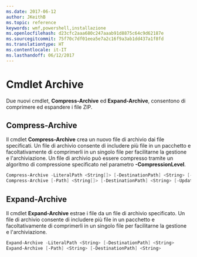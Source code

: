 ```yaml
---
ms.date: 2017-06-12
author: JKeithB
ms.topic: reference
keywords: wmf,powershell,installazione
ms.openlocfilehash: d23cfc2aaa680c247aaab91d8875c64c9d62187e
ms.sourcegitcommit: 75f70c7df01eea5e7a2c16f9a3ab1dd437a1f8fd
ms.translationtype: HT
ms.contentlocale: it-IT
ms.lasthandoff: 06/12/2017
---
```

<a id="archive-cmdlets" class="xliff"></a>
# Cmdlet Archive

Due nuovi cmdlet, **Compress-Archive** ed **Expand-Archive**, consentono di comprimere ed espandere i file ZIP.

<a id="compress-archive" class="xliff"></a>
## Compress-Archive
Il cmdlet **Compress-Archive** crea un nuovo file di archivio dai file specificati. Un file di archivio consente di includere più file in un pacchetto e facoltativamente di comprimerli in un singolo file per facilitarne la gestione e l'archiviazione. Un file di archivio può essere compresso tramite un algoritmo di compressione specificato nel parametro **-CompressionLevel**.
```PowerShell
Compress-Archive -LiteralPath <String[]> [-DestinationPath] <String> [-Update] [-CompressionLevel <Microsoft.PowerShell.Commands.CompressionLevel>] 
Compress-Archive [-Path] <String[]> [-DestinationPath] <String> [-Update] [-CompressionLevel <Microsoft.PowerShell.Commands.CompressionLevel>]
```

<a id="expand-archive" class="xliff"></a>
## Expand-Archive
Il cmdlet **Expand-Archive** estrae i file da un file di archivio specificato. Un file di archivio consente di includere più file in un pacchetto e facoltativamente di comprimerli in un singolo file per facilitarne la gestione e l'archiviazione.
```PowerShell
Expand-Archive -LiteralPath <String> [-DestinationPath] <String>
Expand-Archive [-Path] <String> [-DestinationPath] <String>
```

